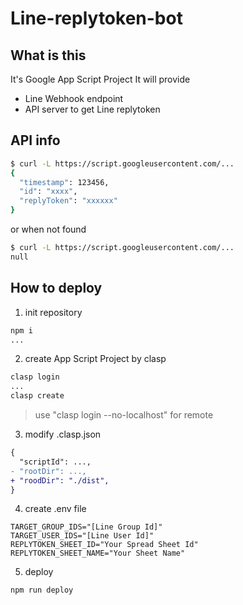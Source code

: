 # Line-replytoken-bot
## What is this
It's Google App Script Project
It will provide
- Line Webhook endpoint
- API server to get Line replytoken

## API info
```bash
$ curl -L https://script.googleusercontent.com/...
{
  "timestamp": 123456,
  "id": "xxxx",
  "replyToken": "xxxxxx"
}
```
or when not found
```bash
$ curl -L https://script.googleusercontent.com/...
null
```

## How to deploy
1. init repository
```bash
npm i
...
```
2. create App Script Project by clasp
```bash
clasp login
...
clasp create
```
> use "clasp login --no-localhost" for remote
3. modify .clasp.json
```diff
{
  "scriptId": ...,
- "rootDir": ...,
+ "roodDir": "./dist",
}
```
4. create .env file
```env
TARGET_GROUP_IDS="[Line Group Id]"
TARGET_USER_IDS="[Line User Id]"
REPLYTOKEN_SHEET_ID="Your Spread Sheet Id"
REPLYTOKEN_SHEET_NAME="Your Sheet Name"
```
5. deploy
```bash
npm run deploy
```